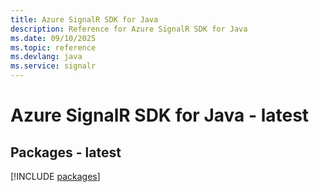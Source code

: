 ```yaml
---
title: Azure SignalR SDK for Java
description: Reference for Azure SignalR SDK for Java
ms.date: 09/10/2025
ms.topic: reference
ms.devlang: java
ms.service: signalr
---
```

# Azure SignalR SDK for Java - latest
## Packages - latest
[!INCLUDE [packages](signalr-index.md)]